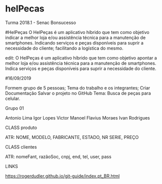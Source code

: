 # helPecas
Turma 2018.1 - Senac Bonsucesso


#HelPeças
O HelPeças é um aplicativo híbrido que tem como objetivo indicar a melhor loja e/ou assistência técnica para a manutenção de smartphones. Indicando serviços e peças disponíveis para suprir a necessidade do cliente; facilitando a logística do mesmo.

edit: O HelPeças é um aplicativo híbrido que tem como objetivo apontar a melhor loja e/ou assistência técnica para a manutenção de smartphones. Indica serviços e peças disponíveis para suprir a necessidade do cliente.

#16/09/2019

Formem grupo de 5 pessoas;
Tema do trabalho e os integrantes;
Criar Documentação
Salvar o projeto no GitHub
Tema: Busca de peças para celular.

Grupo 01

Antonio Lima
Igor Lopes 
Victor Manoel
Flavius Moraes
Ivan Rodrigues

CLASS produto

ATR: NOME, MODELO, FABRICANTE,  ESTADO, NR SERIE,  PREÇO

CLASS clientes

ATR: nomeFant, razãoSoc, cnpj, end, tel, user, pass

LINKS 

https://rogerdudler.github.io/git-guide/index.pt_BR.html
